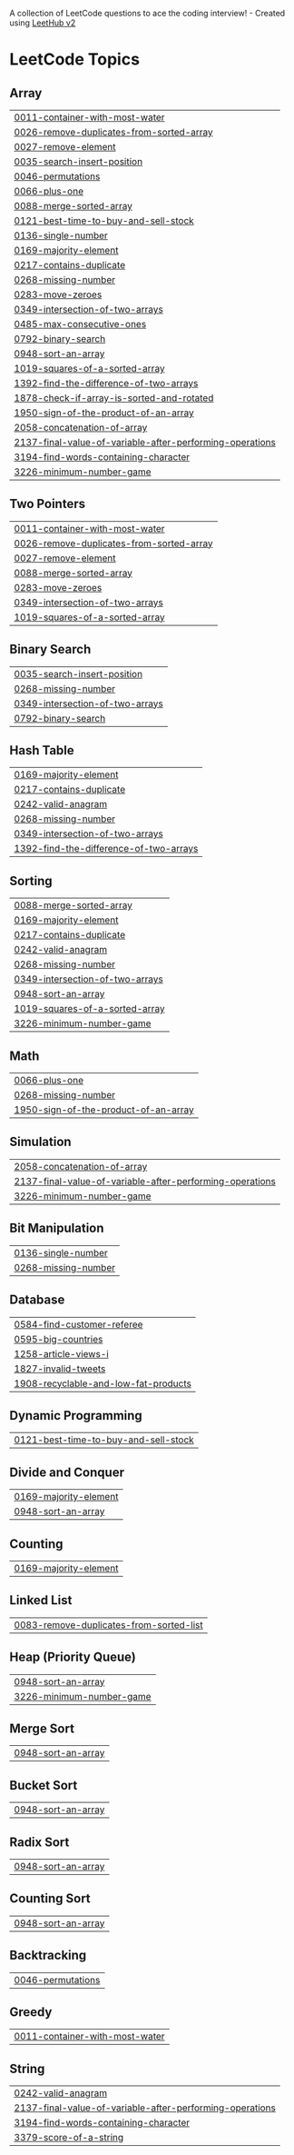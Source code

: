 A collection of LeetCode questions to ace the coding interview! - Created using [LeetHub v2](https://github.com/arunbhardwaj/LeetHub-2.0)
<!---LeetCode Topics Start-->
# LeetCode Topics
## Array
|  |
| ------- |
| [0011-container-with-most-water](https://github.com/theharshchavan/LeetCode-DSA-Problems/tree/master/0011-container-with-most-water) |
| [0026-remove-duplicates-from-sorted-array](https://github.com/theharshchavan/LeetCode-DSA-Problems/tree/master/0026-remove-duplicates-from-sorted-array) |
| [0027-remove-element](https://github.com/theharshchavan/LeetCode-DSA-Problems/tree/master/0027-remove-element) |
| [0035-search-insert-position](https://github.com/theharshchavan/LeetCode-DSA-Problems/tree/master/0035-search-insert-position) |
| [0046-permutations](https://github.com/theharshchavan/LeetCode-DSA-Problems/tree/master/0046-permutations) |
| [0066-plus-one](https://github.com/theharshchavan/LeetCode-DSA-Problems/tree/master/0066-plus-one) |
| [0088-merge-sorted-array](https://github.com/theharshchavan/LeetCode-DSA-Problems/tree/master/0088-merge-sorted-array) |
| [0121-best-time-to-buy-and-sell-stock](https://github.com/theharshchavan/LeetCode-DSA-Problems/tree/master/0121-best-time-to-buy-and-sell-stock) |
| [0136-single-number](https://github.com/theharshchavan/LeetCode-DSA-Problems/tree/master/0136-single-number) |
| [0169-majority-element](https://github.com/theharshchavan/LeetCode-DSA-Problems/tree/master/0169-majority-element) |
| [0217-contains-duplicate](https://github.com/theharshchavan/LeetCode-DSA-Problems/tree/master/0217-contains-duplicate) |
| [0268-missing-number](https://github.com/theharshchavan/LeetCode-DSA-Problems/tree/master/0268-missing-number) |
| [0283-move-zeroes](https://github.com/theharshchavan/LeetCode-DSA-Problems/tree/master/0283-move-zeroes) |
| [0349-intersection-of-two-arrays](https://github.com/theharshchavan/LeetCode-DSA-Problems/tree/master/0349-intersection-of-two-arrays) |
| [0485-max-consecutive-ones](https://github.com/theharshchavan/LeetCode-DSA-Problems/tree/master/0485-max-consecutive-ones) |
| [0792-binary-search](https://github.com/theharshchavan/LeetCode-DSA-Problems/tree/master/0792-binary-search) |
| [0948-sort-an-array](https://github.com/theharshchavan/LeetCode-DSA-Problems/tree/master/0948-sort-an-array) |
| [1019-squares-of-a-sorted-array](https://github.com/theharshchavan/LeetCode-DSA-Problems/tree/master/1019-squares-of-a-sorted-array) |
| [1392-find-the-difference-of-two-arrays](https://github.com/theharshchavan/LeetCode-DSA-Problems/tree/master/1392-find-the-difference-of-two-arrays) |
| [1878-check-if-array-is-sorted-and-rotated](https://github.com/theharshchavan/LeetCode-DSA-Problems/tree/master/1878-check-if-array-is-sorted-and-rotated) |
| [1950-sign-of-the-product-of-an-array](https://github.com/theharshchavan/LeetCode-DSA-Problems/tree/master/1950-sign-of-the-product-of-an-array) |
| [2058-concatenation-of-array](https://github.com/theharshchavan/LeetCode-DSA-Problems/tree/master/2058-concatenation-of-array) |
| [2137-final-value-of-variable-after-performing-operations](https://github.com/theharshchavan/LeetCode-DSA-Problems/tree/master/2137-final-value-of-variable-after-performing-operations) |
| [3194-find-words-containing-character](https://github.com/theharshchavan/LeetCode-DSA-Problems/tree/master/3194-find-words-containing-character) |
| [3226-minimum-number-game](https://github.com/theharshchavan/LeetCode-DSA-Problems/tree/master/3226-minimum-number-game) |
## Two Pointers
|  |
| ------- |
| [0011-container-with-most-water](https://github.com/theharshchavan/LeetCode-DSA-Problems/tree/master/0011-container-with-most-water) |
| [0026-remove-duplicates-from-sorted-array](https://github.com/theharshchavan/LeetCode-DSA-Problems/tree/master/0026-remove-duplicates-from-sorted-array) |
| [0027-remove-element](https://github.com/theharshchavan/LeetCode-DSA-Problems/tree/master/0027-remove-element) |
| [0088-merge-sorted-array](https://github.com/theharshchavan/LeetCode-DSA-Problems/tree/master/0088-merge-sorted-array) |
| [0283-move-zeroes](https://github.com/theharshchavan/LeetCode-DSA-Problems/tree/master/0283-move-zeroes) |
| [0349-intersection-of-two-arrays](https://github.com/theharshchavan/LeetCode-DSA-Problems/tree/master/0349-intersection-of-two-arrays) |
| [1019-squares-of-a-sorted-array](https://github.com/theharshchavan/LeetCode-DSA-Problems/tree/master/1019-squares-of-a-sorted-array) |
## Binary Search
|  |
| ------- |
| [0035-search-insert-position](https://github.com/theharshchavan/LeetCode-DSA-Problems/tree/master/0035-search-insert-position) |
| [0268-missing-number](https://github.com/theharshchavan/LeetCode-DSA-Problems/tree/master/0268-missing-number) |
| [0349-intersection-of-two-arrays](https://github.com/theharshchavan/LeetCode-DSA-Problems/tree/master/0349-intersection-of-two-arrays) |
| [0792-binary-search](https://github.com/theharshchavan/LeetCode-DSA-Problems/tree/master/0792-binary-search) |
## Hash Table
|  |
| ------- |
| [0169-majority-element](https://github.com/theharshchavan/LeetCode-DSA-Problems/tree/master/0169-majority-element) |
| [0217-contains-duplicate](https://github.com/theharshchavan/LeetCode-DSA-Problems/tree/master/0217-contains-duplicate) |
| [0242-valid-anagram](https://github.com/theharshchavan/LeetCode-DSA-Problems/tree/master/0242-valid-anagram) |
| [0268-missing-number](https://github.com/theharshchavan/LeetCode-DSA-Problems/tree/master/0268-missing-number) |
| [0349-intersection-of-two-arrays](https://github.com/theharshchavan/LeetCode-DSA-Problems/tree/master/0349-intersection-of-two-arrays) |
| [1392-find-the-difference-of-two-arrays](https://github.com/theharshchavan/LeetCode-DSA-Problems/tree/master/1392-find-the-difference-of-two-arrays) |
## Sorting
|  |
| ------- |
| [0088-merge-sorted-array](https://github.com/theharshchavan/LeetCode-DSA-Problems/tree/master/0088-merge-sorted-array) |
| [0169-majority-element](https://github.com/theharshchavan/LeetCode-DSA-Problems/tree/master/0169-majority-element) |
| [0217-contains-duplicate](https://github.com/theharshchavan/LeetCode-DSA-Problems/tree/master/0217-contains-duplicate) |
| [0242-valid-anagram](https://github.com/theharshchavan/LeetCode-DSA-Problems/tree/master/0242-valid-anagram) |
| [0268-missing-number](https://github.com/theharshchavan/LeetCode-DSA-Problems/tree/master/0268-missing-number) |
| [0349-intersection-of-two-arrays](https://github.com/theharshchavan/LeetCode-DSA-Problems/tree/master/0349-intersection-of-two-arrays) |
| [0948-sort-an-array](https://github.com/theharshchavan/LeetCode-DSA-Problems/tree/master/0948-sort-an-array) |
| [1019-squares-of-a-sorted-array](https://github.com/theharshchavan/LeetCode-DSA-Problems/tree/master/1019-squares-of-a-sorted-array) |
| [3226-minimum-number-game](https://github.com/theharshchavan/LeetCode-DSA-Problems/tree/master/3226-minimum-number-game) |
## Math
|  |
| ------- |
| [0066-plus-one](https://github.com/theharshchavan/LeetCode-DSA-Problems/tree/master/0066-plus-one) |
| [0268-missing-number](https://github.com/theharshchavan/LeetCode-DSA-Problems/tree/master/0268-missing-number) |
| [1950-sign-of-the-product-of-an-array](https://github.com/theharshchavan/LeetCode-DSA-Problems/tree/master/1950-sign-of-the-product-of-an-array) |
## Simulation
|  |
| ------- |
| [2058-concatenation-of-array](https://github.com/theharshchavan/LeetCode-DSA-Problems/tree/master/2058-concatenation-of-array) |
| [2137-final-value-of-variable-after-performing-operations](https://github.com/theharshchavan/LeetCode-DSA-Problems/tree/master/2137-final-value-of-variable-after-performing-operations) |
| [3226-minimum-number-game](https://github.com/theharshchavan/LeetCode-DSA-Problems/tree/master/3226-minimum-number-game) |
## Bit Manipulation
|  |
| ------- |
| [0136-single-number](https://github.com/theharshchavan/LeetCode-DSA-Problems/tree/master/0136-single-number) |
| [0268-missing-number](https://github.com/theharshchavan/LeetCode-DSA-Problems/tree/master/0268-missing-number) |
## Database
|  |
| ------- |
| [0584-find-customer-referee](https://github.com/theharshchavan/LeetCode-DSA-Problems/tree/master/0584-find-customer-referee) |
| [0595-big-countries](https://github.com/theharshchavan/LeetCode-DSA-Problems/tree/master/0595-big-countries) |
| [1258-article-views-i](https://github.com/theharshchavan/LeetCode-DSA-Problems/tree/master/1258-article-views-i) |
| [1827-invalid-tweets](https://github.com/theharshchavan/LeetCode-DSA-Problems/tree/master/1827-invalid-tweets) |
| [1908-recyclable-and-low-fat-products](https://github.com/theharshchavan/LeetCode-DSA-Problems/tree/master/1908-recyclable-and-low-fat-products) |
## Dynamic Programming
|  |
| ------- |
| [0121-best-time-to-buy-and-sell-stock](https://github.com/theharshchavan/LeetCode-DSA-Problems/tree/master/0121-best-time-to-buy-and-sell-stock) |
## Divide and Conquer
|  |
| ------- |
| [0169-majority-element](https://github.com/theharshchavan/LeetCode-DSA-Problems/tree/master/0169-majority-element) |
| [0948-sort-an-array](https://github.com/theharshchavan/LeetCode-DSA-Problems/tree/master/0948-sort-an-array) |
## Counting
|  |
| ------- |
| [0169-majority-element](https://github.com/theharshchavan/LeetCode-DSA-Problems/tree/master/0169-majority-element) |
## Linked List
|  |
| ------- |
| [0083-remove-duplicates-from-sorted-list](https://github.com/theharshchavan/LeetCode-DSA-Problems/tree/master/0083-remove-duplicates-from-sorted-list) |
## Heap (Priority Queue)
|  |
| ------- |
| [0948-sort-an-array](https://github.com/theharshchavan/LeetCode-DSA-Problems/tree/master/0948-sort-an-array) |
| [3226-minimum-number-game](https://github.com/theharshchavan/LeetCode-DSA-Problems/tree/master/3226-minimum-number-game) |
## Merge Sort
|  |
| ------- |
| [0948-sort-an-array](https://github.com/theharshchavan/LeetCode-DSA-Problems/tree/master/0948-sort-an-array) |
## Bucket Sort
|  |
| ------- |
| [0948-sort-an-array](https://github.com/theharshchavan/LeetCode-DSA-Problems/tree/master/0948-sort-an-array) |
## Radix Sort
|  |
| ------- |
| [0948-sort-an-array](https://github.com/theharshchavan/LeetCode-DSA-Problems/tree/master/0948-sort-an-array) |
## Counting Sort
|  |
| ------- |
| [0948-sort-an-array](https://github.com/theharshchavan/LeetCode-DSA-Problems/tree/master/0948-sort-an-array) |
## Backtracking
|  |
| ------- |
| [0046-permutations](https://github.com/theharshchavan/LeetCode-DSA-Problems/tree/master/0046-permutations) |
## Greedy
|  |
| ------- |
| [0011-container-with-most-water](https://github.com/theharshchavan/LeetCode-DSA-Problems/tree/master/0011-container-with-most-water) |
## String
|  |
| ------- |
| [0242-valid-anagram](https://github.com/theharshchavan/LeetCode-DSA-Problems/tree/master/0242-valid-anagram) |
| [2137-final-value-of-variable-after-performing-operations](https://github.com/theharshchavan/LeetCode-DSA-Problems/tree/master/2137-final-value-of-variable-after-performing-operations) |
| [3194-find-words-containing-character](https://github.com/theharshchavan/LeetCode-DSA-Problems/tree/master/3194-find-words-containing-character) |
| [3379-score-of-a-string](https://github.com/theharshchavan/LeetCode-DSA-Problems/tree/master/3379-score-of-a-string) |
<!---LeetCode Topics End-->